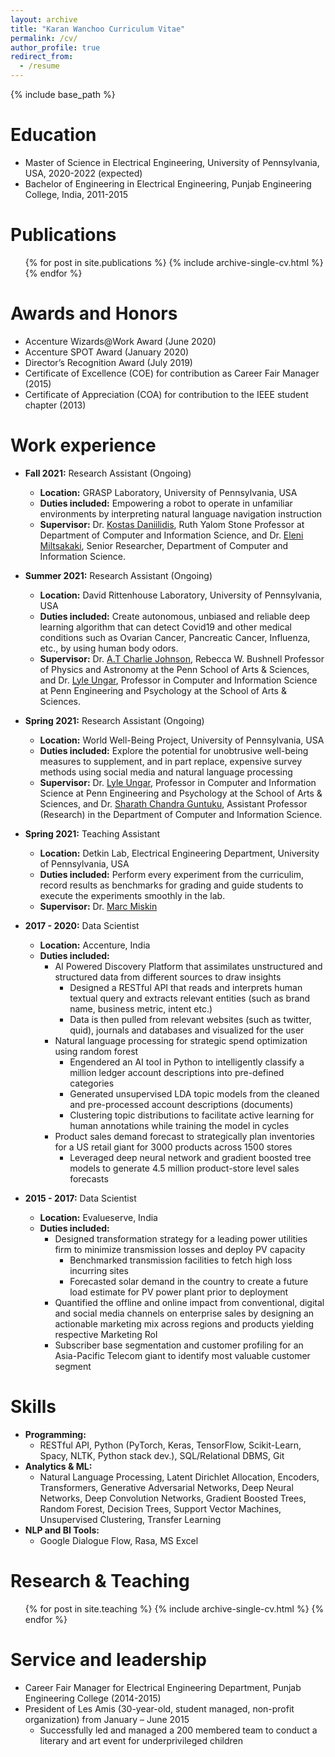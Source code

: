 ```yaml
---
layout: archive
title: "Karan Wanchoo Curriculum Vitae"
permalink: /cv/
author_profile: true
redirect_from:
  - /resume
---
```


{% include base_path %}

Education
======
* Master of Science in Electrical Engineering, University of Pennsylvania, USA, 2020-2022 (expected)
* Bachelor of Engineering in Electrical Engineering, Punjab Engineering College, India, 2011-2015

Publications
======
  <ul>{% for post in site.publications %}
    {% include archive-single-cv.html %}
  {% endfor %}</ul>
  
Awards and Honors
======
* Accenture Wizards@Work Award (June 2020)
* Accenture SPOT Award (January 2020)
* Director’s Recognition Award (July 2019)
* Certificate of Excellence (COE) for contribution as Career Fair Manager (2015)
* Certificate of Appreciation (COA) for contribution to the IEEE student chapter (2013)

Work experience
======
* **Fall 2021:** Research Assistant (Ongoing)
  * **Location:** GRASP Laboratory, University of Pennsylvania, USA
  * **Duties included:** Empowering a robot to operate in unfamiliar environments by interpreting natural language navigation instruction
  * **Supervisor:** Dr. [Kostas Daniilidis](https://www.cis.upenn.edu/~kostas/), Ruth Yalom Stone Professor at Department of Computer and Information Science, and Dr. [Eleni Miltsakaki](https://www.miltsakaki.com/), Senior Researcher, Department of Computer and Information Science.

* **Summer 2021:** Research Assistant (Ongoing)
  * **Location:** David Rittenhouse Laboratory, University of Pennsylvania, USA
  * **Duties included:** Create autonomous, unbiased and reliable deep learning algorithm that can detect Covid19 and other medical conditions such as Ovarian Cancer, Pancreatic Cancer, Influenza, etc., by using human body odors.
  * **Supervisor:** Dr. [A.T Charlie Johnson](https://live-sas-physics.pantheon.sas.upenn.edu/people/standing-faculty/charlie-johnson), Rebecca W. Bushnell Professor of Physics and Astronomy at the Penn School of Arts & Sciences, and Dr. [Lyle Ungar](https://www.cis.upenn.edu/~ungar/), Professor in Computer and Information Science at Penn Engineering and Psychology at the School of Arts & Sciences.

* **Spring 2021:** Research Assistant (Ongoing)
  * **Location:** World Well-Being Project, University of Pennsylvania, USA
  * **Duties included:** Explore the potential for unobtrusive well-being measures to supplement, and in part replace, expensive survey methods using social media and natural language processing
  * **Supervisor:** Dr. [Lyle Ungar](https://www.cis.upenn.edu/~ungar/), Professor in Computer and Information Science at Penn Engineering and Psychology at the School of Arts & Sciences, and Dr. [Sharath Chandra Guntuku](https://sharathg.cis.upenn.edu/), Assistant Professor (Research) in the Department of Computer and Information Science.

* **Spring 2021:** Teaching Assistant
  * **Location:** Detkin Lab, Electrical Engineering Department, University of Pennsylvania, USA
  * **Duties included:** Perform every experiment from the curriculim, record results as benchmarks for grading and guide students to execute the experiments smoothly in the lab.
  * **Supervisor:** Dr. [Marc Miskin](https://www.seas.upenn.edu/~mmiskin/)

* **2017 - 2020:** Data Scientist
  * **Location:** Accenture, India
  * **Duties included:**
    * AI Powered Discovery Platform that assimilates unstructured and structured data from different sources to draw insights 
      * Designed a RESTful API that reads and interprets human textual query and extracts relevant entities (such as brand name, business metric, intent etc.)
      * Data is then pulled from relevant websites (such as twitter, quid), journals and databases and visualized for the user
    * Natural language processing for strategic spend optimization using random forest
      * Engendered an AI tool in Python to intelligently classify a million ledger account descriptions into pre-defined categories
      * Generated unsupervised LDA topic models from the cleaned and pre-processed account descriptions (documents)
      * Clustering topic distributions to facilitate active learning for human annotations while training the model in cycles
    * Product sales demand forecast to strategically plan inventories for a US retail giant for 3000 products across 1500 stores
      * Leveraged deep neural network and gradient boosted tree models to generate 4.5 million product-store level sales forecasts
 
* **2015 - 2017:** Data Scientist
  * **Location:** Evalueserve, India
  * **Duties included:**
    * Designed transformation strategy for a leading power utilities firm to minimize transmission losses and deploy PV capacity
      * Benchmarked transmission facilities to fetch high loss incurring sites
      * Forecasted solar demand in the country to create a future load estimate for PV power plant prior to deployment
    * Quantified the offline and online impact from conventional, digital and social media channels on enterprise sales by designing an actionable marketing mix across regions and products yielding respective Marketing RoI
    * Subscriber base segmentation and customer profiling for an Asia-Pacific Telecom giant to identify most valuable customer segment
  
Skills
======
* **Programming:**
  * RESTful API, Python (PyTorch, Keras, TensorFlow, Scikit-Learn, Spacy, NLTK, Python stack dev.), SQL/Relational DBMS, Git
* **Analytics & ML:**
  * Natural Language Processing, Latent Dirichlet Allocation, Encoders, Transformers, Generative Adversarial Networks, Deep Neural Networks, Deep Convolution Networks, Gradient Boosted Trees, Random Forest, Decision Trees, Support Vector Machines, Unsupervised Clustering, Transfer Learning
* **NLP and BI Tools:**
  * Google Dialogue Flow, Rasa, MS Excel


Research & Teaching
======
  <ul>{% for post in site.teaching %}
    {% include archive-single-cv.html %}
  {% endfor %}</ul>
  
Service and leadership
======
* Career Fair Manager for Electrical Engineering Department, Punjab Engineering College (2014-2015)
* President of Les Amis (30-year-old, student managed, non-profit organization) from January – June 2015
  * Successfully led and managed a 200 membered team to conduct a literary and art event for underprivileged children
